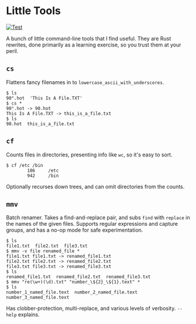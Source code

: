 # Little Tools

[![Test](https://github.com/snltd/little_tools/actions/workflows/test.yml/badge.svg)](https://github.com/snltd/little_tools/actions/workflows/test.yml)

A bunch of little command-line tools that I find useful. They are Rust
rewrites, done primarily as a learning exercise, so you trust them at your
peril.

## `cs`

Flattens fancy filenames in to `lowercase_ascii_with_underscores`.

```
$ ls
90°.hot  'This Is A File.TXT'
$ cs *
90°.hot -> 90.hot
This Is A File.TXT -> this_is_a_file.txt
$ ls
90.hot  this_is_a_file.txt
```

## `cf`

Counts files in directories, presenting info like `wc`, so it's easy to sort.

```
$ cf /etc /bin
        186     /etc
        942     /bin
```

Optionally recurses down trees, and can omit directories from the counts.

## `mmv`

Batch renamer. Takes a find-and-replace pair, and subs `find` with `replace`
in the names of the given files. Supports regular expressions and capture
groups, and has a no-op mode for safe experimentation.

```
$ ls
file1.txt  file2.txt  file3.txt
$ mmv -v file renamed_file *
file1.txt file1.txt -> renamed_file1.txt
file2.txt file2.txt -> renamed_file2.txt
file3.txt file3.txt -> renamed_file3.txt
$ ls
renamed_file1.txt  renamed_file2.txt  renamed_file3.txt
$ mmv "re(\w+)(\d).txt" "number_\${2}_\${1}.text" *
$ ls
number_1_named_file.text  number_2_named_file.text  number_3_named_file.text
```

Has clobber-protection, multi-replace, and various levels of verbosity.
`--help` explains.
